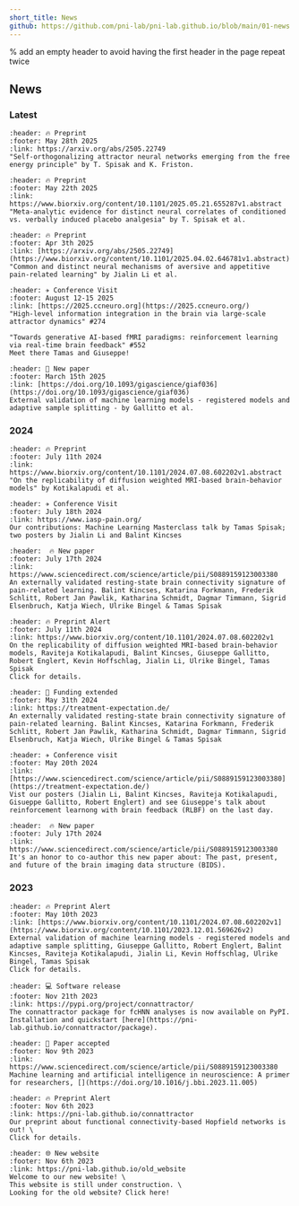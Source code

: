 ```yaml
---
short_title: News
github: https://github.com/pni-lab/pni-lab.github.io/blob/main/01-news.md
---
```


% add an empty header to avoid having the first header in the page repeat twice
##

## News

### Latest

```{card} **New preprint on self-orthogonalizing attractor networks**
:header: 🔥 Preprint
:footer: May 28th 2025
:link: https://arxiv.org/abs/2505.22749
"Self-orthogonalizing attractor neural networks emerging from the free energy principle" by T. Spisak and K. Friston.
```

```{card} **Mechanisms of conditioned vs. verbally induced placebo analgesia**
:header: 🔥 Preprint
:footer: May 22th 2025
:link: https://www.biorxiv.org/content/10.1101/2025.05.21.655287v1.abstract
"Meta-analytic evidence for distinct neural correlates of conditioned vs. verbally induced placebo analgesia" by T. Spisak et al.
```

```{card} **New preprint on the neural signature of pain relief**
:header: 🔥 Preprint
:footer: Apr 3th 2025
:link: [https://arxiv.org/abs/2505.22749](https://www.biorxiv.org/content/10.1101/2025.04.02.646781v1.abstract)
"Common and distinct neural mechanisms of aversive and appetitive pain-related learning" by Jialin Li et al.
```

```{card} **Meet us on CCN2025 in Amsterdam!**
:header: ✈️ Conference Visit
:footer: August 12-15 2025
:link: [https://2025.ccneuro.org](https://2025.ccneuro.org/)
"High-level information integration in the brain via large-scale attractor dynamics" #274

"Towards generative AI-based fMRI paradigms: reinforcement learning via real-time brain feedback" #552
Meet there Tamas and Giuseppe!
```

```{card} **Our paper about Registered models and adaptive sample splitting is accepted in GigaScience!**
:header: 🎉 New paper
:footer: March 15th 2025
:link: [https://doi.org/10.1093/gigascience/giaf036](https://doi.org/10.1093/gigascience/giaf036)
External validation of machine learning models - registered models and adaptive sample splitting - by Gallitto et al.
```


### 2024

```{card} **New preprint on the replicability of DWI-based predictive models**
:header: 🔥 Preprint
:footer: July 11th 2024
:link: https://www.biorxiv.org/content/10.1101/2024.07.08.602202v1.abstract
"On the replicability of diffusion weighted MRI-based brain-behavior models" by Kotikalapudi et al.
```

```{card} **Meet us on IASP2024 in Amsterdam!**
:header: ✈️ Conference Visit
:footer: July 18th 2024
:link: https://www.iasp-pain.org/
Our contributions: Machine Learning Masterclass talk by Tamas Spisak; two posters by Jialin Li and Balint Kincses
```

```{card} **The [RCPL-signature](#rcpl-signature)-paper is out in Comm. Biol.**
:header:  🔥 New paper
:footer: July 17th 2024
:link: https://www.sciencedirect.com/science/article/pii/S0889159123003380
An externally validated resting-state brain connectivity signature of pain-related learning. Balint Kincses, Katarina Forkmann, Frederik Schlitt, Robert Jan Pawlik, Katharina Schmidt, Dagmar Timmann, Sigrid Elsenbruch, Katja Wiech, Ulrike Bingel & Tamas Spisak 
```

```{card}  **Our new preprint about the replicability of DWI-based multivariate BWAS is out!**
:header: 🔥 Preprint Alert
:footer: July 11th 2024
:link: https://www.biorxiv.org/content/10.1101/2024.07.08.602202v1
On the replicability of diffusion weighted MRI-based brain-behavior models, Raviteja Kotikalapudi, Balint Kincses, Giuseppe Gallitto, Robert Englert, Kevin Hoffschlag, Jialin Li, Ulrike Bingel, Tamas Spisak
Click for details.
```

```{card} **Our "Treatment Expectation" CRC got extended for 4 more years!**
:header: 🎉 Funding extended
:footer: May 31th 2024
:link: https://treatment-expectation.de/
An externally validated resting-state brain connectivity signature of pain-related learning. Balint Kincses, Katarina Forkmann, Frederik Schlitt, Robert Jan Pawlik, Katharina Schmidt, Dagmar Timmann, Sigrid Elsenbruch, Katja Wiech, Ulrike Bingel & Tamas Spisak 
```

```{card} **Meet us at OHBM2024 in Seoul!**
:header: ✈️ Conference visit
:footer: May 20th 2024
:link: [https://www.sciencedirect.com/science/article/pii/S0889159123003380](https://treatment-expectation.de/)
Vist our posters (Jialin Li, Balint Kincses, Raviteja Kotikalapudi, Gisueppe Gallitto, Robert Englert) and see Giuseppe's talk about reinforcement learnong with brain feedback (RLBF) on the last day.
```

```{card} **BIDS-paper is out in Imaging Neurosci.**
:header:  🔥 New paper
:footer: July 17th 2024
:link: https://www.sciencedirect.com/science/article/pii/S0889159123003380
It's an honor to co-author this new paper about: The past, present, and future of the brain imaging data structure (BIDS).
```

### 2023

```{card}  **Adaptivesplit preprint out!**
:header: 🔥 Preprint Alert
:footer: May 10th 2023
:link: [https://www.biorxiv.org/content/10.1101/2024.07.08.602202v1](https://www.biorxiv.org/content/10.1101/2023.12.01.569626v2)
External validation of machine learning models - registered models and adaptive sample splitting, Giuseppe Gallitto, Robert Englert, Balint Kincses, Raviteja Kotikalapudi, Jialin Li, Kevin Hoffschlag, Ulrike Bingel, Tamas Spisak
Click for details.
```

```{card} **[Connattractor](#fchnn) on PyPI**
:header: 💻 Software release 
:footer: Nov 21th 2023
:link: https://pypi.org/project/connattractor/
The connattractor package for fcHNN analyses is now available on PyPI. Installation and quickstart [here](https://pni-lab.github.io/connattractor/package).
```

```{card} **Review paper published**
:header: 🎉 Paper accepted
:footer: Nov 9th 2023
:link: https://www.sciencedirect.com/science/article/pii/S0889159123003380
Machine learning and artificial intelligence in neuroscience: A primer for researchers, [](https://doi.org/10.1016/j.bbi.2023.11.005)
```


```{card}  **The fcHNN preprint is out**
:header: 🔥 Preprint Alert
:footer: Nov 6th 2023
:link: https://pni-lab.github.io/connattractor
Our preprint about functional connectivity-based Hopfield networks is out! \
Click for details.
```


```{card} **The Lab has a new website**
:header: 🌐 New website 
:footer: Nov 6th 2023
:link: https://pni-lab.github.io/old_website
Welcome to our new website! \
This website is still under construction. \
Looking for the old website? Click here!
```
